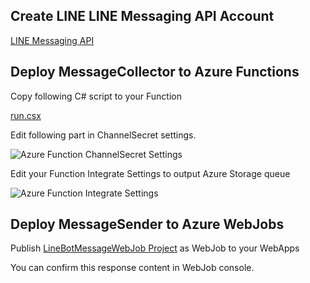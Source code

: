 ## Create LINE LINE Messaging API Account

[LINE Messaging API](https://developers.line.me/ "LINE Messaging API")

## Deploy MessageCollector to Azure Functions

Copy following C# script to your Function

[run.csx](https://github.com/kiyoaki/LineBotNet/blob/master/LineBotMessageCollector/run.csx "run.csx")

Edit following part in ChannelSecret settings.

![Azure Function ChannelSecret Settings](https://raw.githubusercontent.com/kiyoaki/LineBotNet/master/Images/ChannelSecret.PNG "Azure Function ChannelSecret Settings")

Edit your Function Integrate Settings to output Azure Storage queue

![Azure Function Integrate Settings](https://raw.githubusercontent.com/kiyoaki/LineBotNet/master/Images/AzureFunctionsIntegrateSettings.PNG "Azure Function Integrate Settings")

## Deploy MessageSender to Azure WebJobs

Publish [LineBotMessageWebJob Project](https://github.com/kiyoaki/LineBotNet/tree/master/LineBotMessageWebJob "LineBotMessageWebJob Project") as WebJob to your WebApps

You can confirm this response content in WebJob console.
